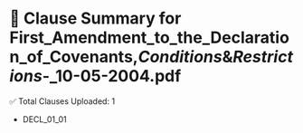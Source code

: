 # 📄 Clause Summary for First_Amendment_to_the_Declaration_of_Covenants,_Conditions_&_Restrictions_-_10-05-2004.pdf

✅ Total Clauses Uploaded: 1

- DECL_01_01

